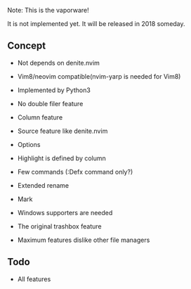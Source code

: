 Note: This is the vaporware!

It is not implemented yet.  It will be released in 2018 someday.


## Concept

* Not depends on denite.nvim

* Vim8/neovim compatible(nvim-yarp is needed for Vim8)

* Implemented by Python3

* No double filer feature

* Column feature

* Source feature like denite.nvim

* Options

* Highlight is defined by column

* Few commands (:Defx command only?)

* Extended rename

* Mark

* Windows supporters are needed

* The original trashbox feature

* Maximum features dislike other file managers


## Todo

* All features
